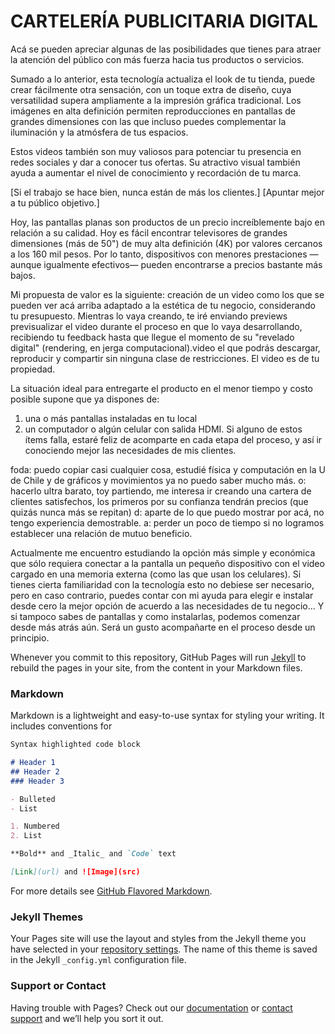 # CARTELERÍA PUBLICITARIA DIGITAL

Acá se pueden apreciar algunas de las posibilidades que tienes para atraer la atención del público con más fuerza hacia tus productos o servicios. 

Sumado a lo anterior, esta tecnología actualiza el look de tu tienda, puede crear fácilmente otra sensación,  con un toque extra de diseño, cuya versatilidad supera ampliamente a la impresión gráfica tradicional. Los imágenes en alta definición permiten reproducciones en pantallas de grandes dimensiones con las que incluso puedes complementar la iluminación y la atmósfera de tus espacios.

Estos videos también son muy valiosos para potenciar tu presencia en redes sociales y dar a conocer tus ofertas. Su atractivo visual también ayuda a aumentar el nivel de conocimiento y recordación de tu marca. 

[Si el trabajo se hace bien, nunca están de más los clientes.]
[Apuntar mejor a tu público objetivo.]

Hoy, las pantallas planas son productos de un precio increíblemente bajo en relación a su calidad. Hoy es fácil encontrar televisores de grandes dimensiones (más de 50") de muy alta definición (4K) por valores cercanos a los 160 mil pesos. Por lo tanto, dispositivos con menores prestaciones —aunque igualmente efectivos— pueden encontrarse a precios bastante más bajos.

Mi propuesta de valor es la siguiente: creación de un video como los que se pueden ver acá arriba adaptado a la estética de tu negocio, considerando tu presupuesto.
Mientras lo vaya creando, te iré enviando previews previsualizar el video durante el proceso en que lo vaya desarrollando, recibiendo tu feedback hasta que llegue el momento de su "revelado digital" (rendering, en jerga computacional).video el que podrás descargar, reproducir y compartir sin ninguna clase de restricciones. El video es de tu propiedad.

La situación ideal para entregarte el producto en el menor tiempo y costo posible supone que ya dispones de:
1. una o más pantallas instaladas en tu local
2. un computador o algún celular con salida HDMI.
Si alguno de estos ítems falla, estaré feliz de acomparte en cada etapa del proceso, y así ir conociendo mejor las necesidades de mis clientes.

foda: puedo copiar casi cualquier cosa, estudié física y computación en la U de Chile y de gráficos y movimientos ya no puedo saber mucho más.
o: hacerlo ultra barato, toy partiendo, me interesa ir creando una cartera de clientes satisfechos, los primeros por su confianza tendrán precios (que quizás nunca más se repitan)
d: aparte de lo que puedo mostrar por acá, no tengo experiencia demostrable.
a: perder un poco de tiempo si no logramos establecer una relación de mutuo beneficio. 

Actualmente me encuentro estudiando la opción más simple y económica que sólo requiera conectar a la pantalla un pequeño dispositivo con el video cargado en una memoria externa (como las que usan los celulares). Si tienes cierta familiaridad con la tecnología esto no debiese ser necesario, pero en caso contrario, puedes contar con mi ayuda para elegir e instalar desde cero la mejor opción de acuerdo a las necesidades de tu negocio... Y si tampoco sabes de pantallas y como instalarlas, podemos comenzar desde más atrás aún. Será un gusto acompañarte en el proceso desde un principio.

Whenever you commit to this repository, GitHub Pages will run [Jekyll](https://jekyllrb.com/) to rebuild the pages in your site, from the content in your Markdown files.

### Markdown

Markdown is a lightweight and easy-to-use syntax for styling your writing. It includes conventions for

```markdown
Syntax highlighted code block

# Header 1
## Header 2
### Header 3

- Bulleted
- List

1. Numbered
2. List

**Bold** and _Italic_ and `Code` text

[Link](url) and ![Image](src)
```

For more details see [GitHub Flavored Markdown](https://guides.github.com/features/mastering-markdown/).

### Jekyll Themes

Your Pages site will use the layout and styles from the Jekyll theme you have selected in your [repository settings](https://github.com/cbriones/motiongraphics/settings). The name of this theme is saved in the Jekyll `_config.yml` configuration file.

### Support or Contact

Having trouble with Pages? Check out our [documentation](https://help.github.com/categories/github-pages-basics/) or [contact support](https://github.com/contact) and we’ll help you sort it out.
